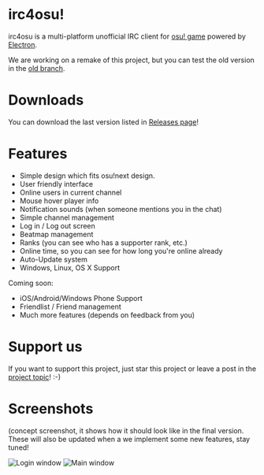 irc4osu!
==============================

irc4osu is a multi-platform unofficial IRC client for [osu! game](http://osu.ppy.sh) powered by [Electron](https://github.com/electron/electron). 

We are working on a remake of this project, but you can test the old version in the [old branch](https://github.com/arogan-group/irc4osu/tree/old).

# Downloads

You can download the last version listed in [Releases page](https://github.com/arogan-group/irc4osu/releases)! 

# Features
- Simple design which fits osu!next design.
- User friendly interface
- Online users in current channel
- Mouse hover player info
- Notification sounds (when someone mentions you in the chat)
- Simple channel management
- Log in / Log out screen
- Beatmap management
- Ranks (you can see who has a supporter rank, etc.)
- Online time, so you can see for how long you're online already
- Auto-Update system
- Windows, Linux, OS X Support

Coming soon:
- iOS/Android/Windows Phone Support
- Friendlist / Friend management
- Much more features (depends on feedback from you)

# Support us
If you want to support this project, just star this project or leave a post in the [project topic](https://osu.ppy.sh/forum/t/430741)! :-)

# Screenshots
(concept screenshot, it shows how it should look like in the final version. These will also be updated when a we implement some new features, stay tuned!


![Login window](http://i.imgur.com/SgLdofP.png)
![Main window](http://i.imgur.com/Hs6kbT9.png)
